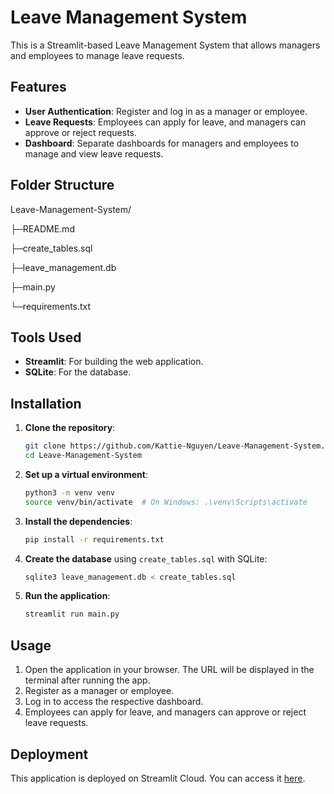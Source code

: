 # Leave Management System

This is a Streamlit-based Leave Management System that allows managers and employees to manage leave requests.

## Features

- **User Authentication**: Register and log in as a manager or employee.
- **Leave Requests**: Employees can apply for leave, and managers can approve or reject requests.
- **Dashboard**: Separate dashboards for managers and employees to manage and view leave requests.

## Folder Structure
Leave-Management-System/

├─README.md

├─create_tables.sql

├─leave_management.db

├─main.py

└─requirements.txt

## Tools Used

- **Streamlit**: For building the web application.
- **SQLite**: For the database.

## Installation

1. **Clone the repository**:
    ```sh
    git clone https://github.com/Kattie-Nguyen/Leave-Management-System.git
    cd Leave-Management-System
    ```

2. **Set up a virtual environment**:
    ```sh
    python3 -m venv venv
    source venv/bin/activate  # On Windows: .\venv\Scripts\activate
    ```

3. **Install the dependencies**:
    ```sh
    pip install -r requirements.txt
    ```

4. **Create the database** using `create_tables.sql` with SQLite:
    ```sh
    sqlite3 leave_management.db < create_tables.sql
    ```

5. **Run the application**:
    ```sh
    streamlit run main.py
    ```

## Usage

1. Open the application in your browser. The URL will be displayed in the terminal after running the app.
2. Register as a manager or employee.
3. Log in to access the respective dashboard.
4. Employees can apply for leave, and managers can approve or reject leave requests.

## Deployment

This application is deployed on Streamlit Cloud. You can access it [here](https://leave-management-system-qqzzww4n8o5uq3ckpxgogn.streamlit.app/).

